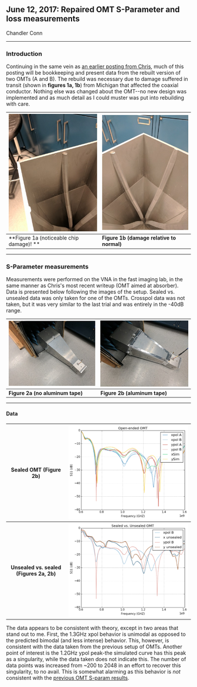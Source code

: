 ## June 12, 2017: Repaired OMT S-Parameter and loss measurements
Chandler Conn
<hr>

### Introduction
Continuing in the same vein as [an earlier posting from Chris](../20170321_new_omt "Click me! :)"), much of this posting will be bookkeeping and present data from the rebuilt version of two OMTs (A and B). The rebuild was necessary due to damage suffered in transit (shown in **figures 1a, 1b**) from Michigan that affected the coaxial conductor. Nothing else was changed about the OMT--no new design was implemented and as much detail as I could muster was put into rebuilding with care.

| ![alt-text](../20170612_Repaired_OMT/IMG_20170609_154321.jpg "ouch!")|![alt-text](../20170612_Repaired_OMT/IMG_20170609_154324.jpg "not so bad!") |
|:---|:---|
| **Figure 1a (noticeable chip damage)! **| **Figure 1b (damage relative to normal)**|

---

### S-Parameter measurements
Measurements were performed on the VNA in the fast imaging lab, in the same manner as Chris's most recent writeup (OMT aimed at absorber). Data is presented below following the images of the setup. Sealed vs. unsealed data was only taken for one of the OMTs. Crosspol data was not taken, but it was very similar to the last trial and was entirely in the -40dB range.

|![alt-text](../20170612_Repaired_OMT/IMG_20170609_160131.jpg "No tape") | ![alt-text](../20170612_Repaired_OMT/IMG_20170609_161634.jpg "Tape")|
|:----|:----|
|**Figure 2a (no aluminum tape)** | **Figure 2b (aluminum tape)**|

--------

#### Data
| Sealed OMT (Figure 2b) | ![alt-text](../20170612_Repaired_OMT/OMT_S11.png "Taped") |
|:---:|:---:|
|**Unsealed vs. sealed (Figures 2a, 2b)**| ![alt-text](../20170612_Repaired_OMT/OMT_unsealed.png)|


The data appears to be consistent with theory, except in two areas that stand out to me. First, the 1.3GHz xpol behavior is unimodal as opposed to the predicted bimodal (and less intense) behavior. This, however, is consistent with the data taken from the previous setup of OMTs.
Another point of interest is the 1.2GHz ypol peak-the simulated curve has this peak as a singularity, while the data taken does not indicate this. The number of data points was increased from ~200 to 2048 in an effort to recover this singularity, to no avail. This is somewhat alarming as this behavior is *not* consistent with the [previous OMT S-param results](../20170321_new_omt "Click me! :)"). 
